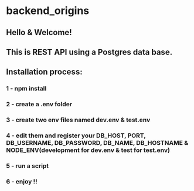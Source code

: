 # backend_origins

## Hello & Welcome!

## This is REST API using a Postgres data base.

## Installation process:

###  1 - npm install
###  2 - create a .env folder
###  3 - create two env files named dev.env & test.env
###  4 - edit them and register your DB_HOST, PORT, DB_USERNAME, DB_PASSWORD, DB_NAME, DB_HOSTNAME & NODE_ENV(development for dev.env & test for test.env)
###  5 - run a script
###  6 - enjoy !!
